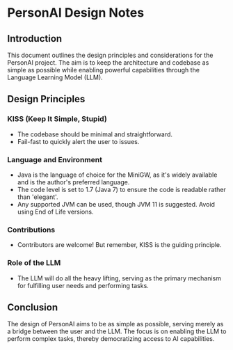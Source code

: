 # PersonAI Design Notes

## Introduction

This document outlines the design principles and considerations for the PersonAI project. The aim is to keep the architecture and codebase as simple as possible while enabling powerful capabilities through the Language Learning Model (LLM).

## Design Principles

### KISS (Keep It Simple, Stupid)

- The codebase should be minimal and straightforward.
- Fail-fast to quickly alert the user to issues.

### Language and Environment

- Java is the language of choice for the MiniGW, as it's widely available and is the author's preferred language.
- The code level is set to 1.7 (Java 7) to ensure the code is readable rather than 'elegant'.
- Any supported JVM can be used, though JVM 11 is suggested. Avoid using End of Life versions.

### Contributions

- Contributors are welcome! But remember, KISS is the guiding principle.

### Role of the LLM

- The LLM will do all the heavy lifting, serving as the primary mechanism for fulfilling user needs and performing tasks.

## Conclusion

The design of PersonAI aims to be as simple as possible, serving merely as a bridge between the user and the LLM. The focus is on enabling the LLM to perform complex tasks, thereby democratizing access to AI capabilities.
